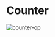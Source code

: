 # Counter
![counter-op](https://user-images.githubusercontent.com/81244698/133797964-9568a2f5-a46e-45f7-b2c4-8305a29bf99f.gif)

